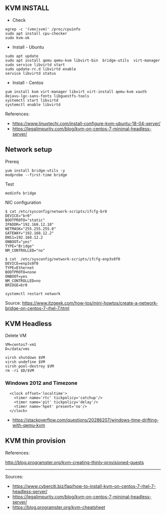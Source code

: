 ## KVM INSTALL 

* Check

```
egrep -c '(vmx|svm)' /proc/cpuinfo
sudo apt install cpu-checker
sudo kvm-ok
``` 

* Install - Ubuntu
```
sudo apt update
sudo apt install qemu qemu-kvm libvirt-bin  bridge-utils  virt-manager
sudo service libvirtd start
sudo update-rc.d libvirtd enable
service libvirtd status
``` 

* Install - Centos
```
yum install kvm virt-manager libvirt virt-install qemu-kvm xauth dejavu-lgc-sans-fonts libguestfs-tools
systemctl start libvirtd
systemctl enable libvirtd
```

References:

* https://www.linuxtechi.com/install-configure-kvm-ubuntu-18-04-server/
* https://legalimpurity.com/blog/kvm-on-centos-7-minimal-headless-server/


## Network setup

Prereq
```
yum install bridge-utils -y
modprobe --first-time bridge
```

Test
```
modinfo bridge
```

NIC configuration

```
$ cat /etc/sysconfig/network-scripts/ifcfg-br0
DEVICE="br0"
BOOTPROTO="static"
IPADDR="192.168.12.10"
NETMASK="255.255.255.0"
GATEWAY="192.168.12.2"
DNS1=192.168.12.2
ONBOOT="yes"
TYPE="Bridge"
NM_CONTROLLED="no"
```

```
$ cat  /etc/sysconfig/network-scripts/ifcfg-enp3s0f0
DEVICE=enp3s0f0
TYPE=Ethernet
BOOTPROTO=none
ONBOOT=yes
NM_CONTROLLED=no
BRIDGE=br0
```

```
systemctl restart network
```

Source: https://www.itzgeek.com/how-tos/mini-howtos/create-a-network-bridge-on-centos-7-rhel-7.html

## KVM Headless

Delete VM

```
VM=centos7-vm1
D=/data/vms

virsh shutdown $VM
virsh undefine $VM
virsh pool-destroy $VM
rm -ri $D/$VM
```

### Windows 2012 and Timezone

```
  <clock offset='localtime'>
    <timer name='rtc' tickpolicy='catchup'/>
    <timer name='pit' tickpolicy='delay'/>
    <timer name='hpet' present='no'/>
  </clock>
``` 

* https://stackoverflow.com/questions/20286207/windows-time-drifting-with-qemu-kvm

## KVM thin provision

References:

http://blog.programster.org/kvm-creating-thinly-provisioned-guests

-----

Sources: 
* https://www.cyberciti.biz/faq/how-to-install-kvm-on-centos-7-rhel-7-headless-server/
* https://legalimpurity.com/blog/kvm-on-centos-7-minimal-headless-server/
* https://blog.programster.org/kvm-cheatsheet

